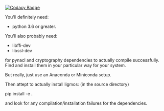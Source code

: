 [![Codacy Badge](https://app.codacy.com/project/badge/Grade/300ef9d970c44328bde4d1c0a0d68a74)](https://www.codacy.com/gh/LowellObservatory/ligmos/dashboard?utm_source=github.com&amp;utm_medium=referral&amp;utm_content=LowellObservatory/ligmos&amp;utm_campaign=Badge_Grade)

You'll definitely need:
- python 3.6 or greater.

You'll also probably need:
- libffi-dev
- libssl-dev

for pynacl and cryptography dependencies to actually compile successfully.  
Find and install them in your particular way for your system.

But really, just use an Anaconda or Miniconda setup.

Then attept to actually install ligmos:
(in the source directory)

pip install -e .

and look for any compilation/installation failures for the dependencies.
